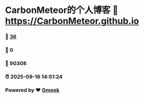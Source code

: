 # CarbonMeteor的个人博客 :link: https://CarbonMeteor.github.io 
### :page_facing_up: [36](https://CarbonMeteor.github.io/tag.html) 
### :speech_balloon: 0 
### :hibiscus: 90308 
### :alarm_clock: 2025-09-16 14:51:24 
### Powered by :heart: [Gmeek](https://github.com/Meekdai/Gmeek)
